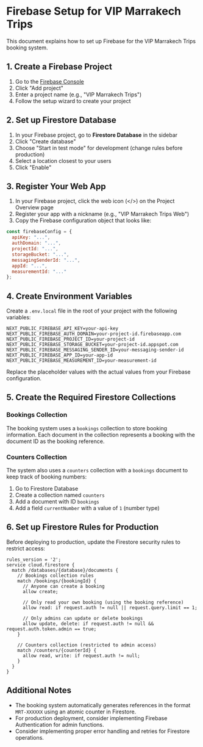 # Firebase Setup for VIP Marrakech Trips

This document explains how to set up Firebase for the VIP Marrakech Trips booking system.

## 1. Create a Firebase Project

1. Go to the [Firebase Console](https://console.firebase.google.com/)
2. Click "Add project"
3. Enter a project name (e.g., "VIP Marrakech Trips")
4. Follow the setup wizard to create your project

## 2. Set up Firestore Database

1. In your Firebase project, go to **Firestore Database** in the sidebar
2. Click "Create database"
3. Choose "Start in test mode" for development (change rules before production)
4. Select a location closest to your users
5. Click "Enable"

## 3. Register Your Web App

1. In your Firebase project, click the web icon (</>) on the Project Overview page
2. Register your app with a nickname (e.g., "VIP Marrakech Trips Web")
3. Copy the Firebase configuration object that looks like:

```javascript
const firebaseConfig = {
  apiKey: "...",
  authDomain: "...",
  projectId: "...",
  storageBucket: "...",
  messagingSenderId: "...",
  appId: "...",
  measurementId: "..."
};
```

## 4. Create Environment Variables

Create a `.env.local` file in the root of your project with the following variables:

```
NEXT_PUBLIC_FIREBASE_API_KEY=your-api-key
NEXT_PUBLIC_FIREBASE_AUTH_DOMAIN=your-project-id.firebaseapp.com
NEXT_PUBLIC_FIREBASE_PROJECT_ID=your-project-id
NEXT_PUBLIC_FIREBASE_STORAGE_BUCKET=your-project-id.appspot.com
NEXT_PUBLIC_FIREBASE_MESSAGING_SENDER_ID=your-messaging-sender-id
NEXT_PUBLIC_FIREBASE_APP_ID=your-app-id
NEXT_PUBLIC_FIREBASE_MEASUREMENT_ID=your-measurement-id
```

Replace the placeholder values with the actual values from your Firebase configuration.

## 5. Create the Required Firestore Collections

### Bookings Collection

The booking system uses a `bookings` collection to store booking information. Each document in the collection represents a booking with the document ID as the booking reference.

### Counters Collection

The system also uses a `counters` collection with a `bookings` document to keep track of booking numbers:

1. Go to Firestore Database
2. Create a collection named `counters`
3. Add a document with ID `bookings`
4. Add a field `currentNumber` with a value of `1` (number type)

## 6. Set up Firestore Rules for Production

Before deploying to production, update the Firestore security rules to restrict access:

```
rules_version = '2';
service cloud.firestore {
  match /databases/{database}/documents {
    // Bookings collection rules
    match /bookings/{bookingId} {
      // Anyone can create a booking
      allow create;
      
      // Only read your own booking (using the booking reference)
      allow read: if request.auth != null || request.query.limit == 1;
      
      // Only admins can update or delete bookings
      allow update, delete: if request.auth != null && request.auth.token.admin == true;
    }
    
    // Counters collection (restricted to admin access)
    match /counters/{counterId} {
      allow read, write: if request.auth != null;
    }
  }
}
```

## Additional Notes

- The booking system automatically generates references in the format `MRT-XXXXXX` using an atomic counter in Firestore.
- For production deployment, consider implementing Firebase Authentication for admin functions.
- Consider implementing proper error handling and retries for Firestore operations. 